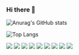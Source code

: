 ### Hi there 👋

<!--
**harrysci/harrysci** is a ✨ _special_ ✨ repository because its `README.md` (this file) appears on your GitHub profile.

Here are some ideas to get you started:

- 🔭 I’m currently working on ...
- 🌱 I’m currently learning ...
- 👯 I’m looking to collaborate on ...
- 🤔 I’m looking for help with ...
- 💬 Ask me about ...
- 📫 How to reach me: ...
- 😄 Pronouns: ...
- ⚡ Fun fact: ...
-->

![Anurag's GitHub stats](https://github-readme-stats.vercel.app/api?username=harrysci&show_icons=true&theme=gruvbox)

![Top Langs](https://github-readme-stats.vercel.app/api/top-langs/?username=6810779s&layout=compact&theme=tokyonight)

<img src="https://img.shields.io/badge/NOTION-ffffff?style={for-the-badge}&logo=notion&logoColor=#ffffff"/>

<img src="https://img.shields.io/badge/react-ffffff?style={for-the-badge}&logo=react&logoColor=#40AEF0"/>
<img src="https://img.shields.io/badge/typescript-ffffff?style={for-the-badge}&logo=typescript&logoColor=#004088"/>
<img src="https://img.shields.io/badge/python-ffffff?style={for-the-badge}&logo=python&logoColor=#F7DF1E"/>
<img src="https://img.shields.io/badge/flask-ffffff?style={for-the-badge}&logo=flask&logoColor=#F7DF1E"/>
<img src="https://img.shields.io/badge/html-ffffff?style={for-the-badge}&logo=html&logoColor=#FF9E0F"/>
<img src="https://img.shields.io/badge/css-ffffff?style={for-the-badge}&logo=css&logoColor=#FFCC22"/>
<img src="https://img.shields.io/badge/javascript-ffffff?style={for-the-badge}&logo=javascript&logoColor=#F7DF1E"/>

<img src="https://img.shields.io/badge/Amazon Aws-ffffff?style={for-the-badge}&logo=AmazonAws&logoColor=#FF9900"/>
